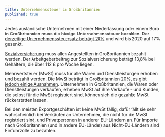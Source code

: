 ```yaml
---
title: Unternehmenssteuer in Großbritannien
published: true
---
```

Jedes ausländische Unternehmen mit einer Niederlassung oder einem Büro in Großbritannien muss die hiesige Unternehmenssteuer bezahlen. Der [derzeitige Unternehmenssteuersatz beträgt 20%](https://www.gov.uk/corporation-tax-rates/rates) und wird bis 2020 auf 17% gesenkt.
  
[Sozialversicherung](https://www.gov.uk/national-insurance/overview) muss allen Angestellten in Großbritannien bezahlt werden. Der Arbeitgeberbeitrag zur Sozialversicherung beträgt 13,8% bei Gehältern, die über 112 £ pro Woche liegen.

Mehrwertsteuer (MwSt) muss für alle Waren und Dienstleistungen erhoben und bezahlt werden. Die MwSt beträgt in Großbritannien 20%, [es gibt jedoch einige Ausnahmen](https://www.gov.uk/guidance/rates-of-vat-on-different-goods-and-services). Unternehmen in Großbritannien, die Waren oder Dienstleistungen verkaufen, erheben MwSt auf ihre Verkäufe – und Kunden, die selbst für die MwSt registriert sind, können sich die gezahlte MwSt rückerstatten lassen.

Bei den meisten Exportgeschäften ist keine MwSt fällig, dafür fällt sie sehr wahrscheinlich bei Verkäufen an Unternehmen, die nicht für die MwSt registriert sind, und Privatpersonen in anderen EU-Ländern an. Für Importe nach Großbritannien (und in andere EU-Länder) aus Nicht-EU-Ländern sind Einfuhrzölle zu bezahlen.
